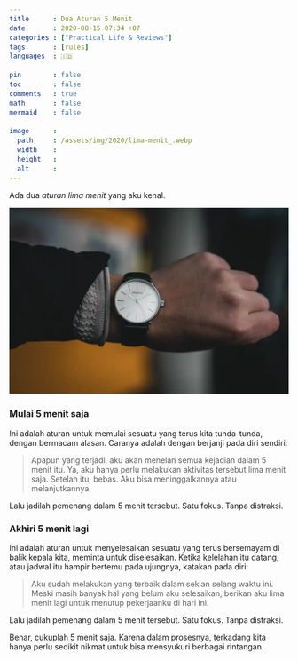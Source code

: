 ```yaml
---
title      : Dua Aturan 5 Menit
date       : 2020-08-15 07:34 +07
categories : ["Practical Life & Reviews"]
tags       : [rules]
languages  : 🇮🇩

pin        : false
toc        : false
comments   : true
math       : false
mermaid    : false

image      :
  path     : /assets/img/2020/lima-menit_.webp
  width    :
  height   :
  alt      :
---
```


Ada dua _aturan lima menit_ yang aku kenal.

![](/assets/img/2020/lima-menit.webp)

### Mulai 5 menit saja

Ini adalah aturan untuk memulai sesuatu yang terus kita tunda-tunda, dengan bermacam alasan. Caranya adalah dengan berjanji pada diri sendiri:

> Apapun yang terjadi, aku akan menelan semua kejadian dalam 5 menit itu. Ya, aku hanya perlu melakukan aktivitas tersebut lima menit saja. Setelah itu, bebas. Aku bisa meninggalkannya atau melanjutkannya.

Lalu jadilah pemenang dalam 5 menit tersebut. Satu fokus. Tanpa distraksi.

### Akhiri 5 menit lagi

Ini adalah aturan untuk menyelesaikan sesuatu yang terus bersemayam di balik kepala kita, meminta untuk diselesaikan. Ketika kelelahan itu datang, atau jadwal itu hampir bertemu pada ujungnya, katakan pada diri:

> Aku sudah melakukan yang terbaik dalam sekian selang waktu ini. Meski masih banyak hal yang belum aku selesaikan, berikan aku lima menit lagi untuk menutup pekerjaanku di hari ini.

Lalu jadilah pemenang dalam 5 menit tersebut. Satu fokus. Tanpa distraksi.

Benar, cukuplah 5 menit saja. Karena dalam prosesnya, terkadang kita hanya perlu sedikit nikmat untuk bisa mensyukuri berbagai rintangan.